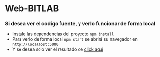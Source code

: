 # Web-BITLAB 

### Si desea ver el codigo fuente, y verlo funcionar de forma local

* Instale las dependencias del proyecto ```npm install```
* Para verlo de forma local ```npm start``` se abrirá su navegador en ```http://localhost:5000```
* Y se desea solo ver el resultado de [click aquí](https://marioricardopineda.github.io/Web-BITLAB--clone-/)
